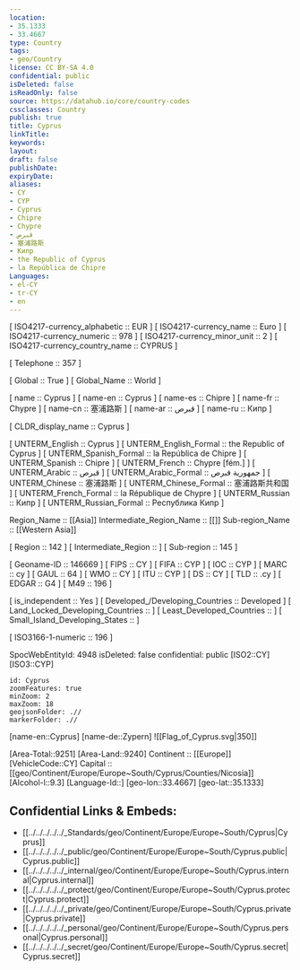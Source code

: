 ```yaml
---
location:
- 35.1333
- 33.4667
type: Country
tags:
- geo/Country
license: CC BY-SA 4.0
confidential: public
isDeleted: false
isReadOnly: false
source: https://datahub.io/core/country-codes
cssclasses: Country
publish: true
title: Cyprus
linkTitle: 
keywords: 
layout: 
draft: false
publishDate: 
expiryDate: 
aliases:
- CY
- CYP
- Cyprus
- Chipre
- Chypre
- قبرص
- 塞浦路斯
- Кипр
- the Republic of Cyprus
- la República de Chipre
Languages:
- el-CY
- tr-CY
- en
---
```



[	ISO4217-currency_alphabetic	 :: EUR ] 
[	ISO4217-currency_name	 :: Euro ] 
[	ISO4217-currency_numeric	 :: 978 ] 
[	ISO4217-currency_minor_unit	 :: 2 ] 
[	ISO4217-currency_country_name	 :: CYPRUS ] 

[	Telephone	 :: 357 ] 

[	Global	 :: True ] 
[	Global_Name	 :: World ] 

[	name	 :: Cyprus ] 
[	name-en	 :: Cyprus ] 
[	name-es	 :: Chipre ] 
[	name-fr	 :: Chypre ] 
[	name-cn	 :: 塞浦路斯 ] 
[	name-ar	 :: قبرص ] 
[	name-ru	 :: Кипр ] 

[	CLDR_display_name	 :: Cyprus ] 

[	UNTERM_English	 :: Cyprus ] 
[	UNTERM_English_Formal	 :: the Republic of Cyprus ] 
[	UNTERM_Spanish_Formal	 :: la República de Chipre ] 
[	UNTERM_Spanish	 :: Chipre ] 
[	UNTERM_French	 :: Chypre [fém.] ] 
[	UNTERM_Arabic	 :: قبرص ] 
[	UNTERM_Arabic_Formal	 :: جمهورية قبرص ] 
[	UNTERM_Chinese	 :: 塞浦路斯 ] 
[	UNTERM_Chinese_Formal	 :: 塞浦路斯共和国 ] 
[	UNTERM_French_Formal	 :: la République de Chypre ] 
[	UNTERM_Russian	 :: Кипр ] 
[	UNTERM_Russian_Formal	 :: Республика Кипр ] 

Region_Name ::  [[Asia]] 
Intermediate_Region_Name ::  [[]] 
Sub-region_Name ::  [[Western Asia]] 

[	Region	 :: 142 ] 
[	Intermediate_Region	 ::  ] 
[	Sub-region	 :: 145 ] 

[	Geoname-ID	 :: 146669 ] 
[	FIPS	 :: CY ] 
[	FIFA	 :: CYP ] 
[	IOC	 :: CYP ] 
[	MARC	 :: cy ] 
[	GAUL	 :: 64 ] 
[	WMO	 :: CY ] 
[	ITU	 :: CYP ] 
[	DS	 :: CY ] 
[	TLD	 :: .cy ] 
[	EDGAR	 :: G4 ] 
[	M49	 :: 196 ] 

[	is_independent	 :: Yes ] 
[	Developed_/Developing_Countries	 :: Developed ] 
[	Land_Locked_Developing_Countries	 ::  ] 
[	Least_Developed_Countries	 ::  ] 
[	Small_Island_Developing_States	 ::  ] 

[	ISO3166-1-numeric	 :: 196 ] 



SpocWebEntityId: 4948
isDeleted: false
confidential: public
[ISO2::CY] 
[ISO3::CYP] 

```leaflet
id: Cyprus
zoomFeatures: true 
minZoom: 2 
maxZoom: 18
geojsonFolder: .//
markerFolder: .//
```

[name-en::Cyprus] 
[name-de::Zypern] 
![[Flag_of_Cyprus.svg|350]] 

[Area-Total::9251] 
[Area-Land::9240] 
Continent :: [[Europe]]  
[VehicleCode::CY] 
Capital :: [[geo/Continent/Europe/Europe~South/Cyprus/Counties/Nicosia]]  
[Alcohol-l::9.3] 
[Language-Id::] 
[geo-lon::33.4667] 
[geo-lat::35.1333] 



## Confidential Links & Embeds: 
- [[../../../../../_Standards/geo/Continent/Europe/Europe~South/Cyprus|Cyprus]] 
- [[../../../../../_public/geo/Continent/Europe/Europe~South/Cyprus.public|Cyprus.public]] 
- [[../../../../../_internal/geo/Continent/Europe/Europe~South/Cyprus.internal|Cyprus.internal]] 
- [[../../../../../_protect/geo/Continent/Europe/Europe~South/Cyprus.protect|Cyprus.protect]] 
- [[../../../../../_private/geo/Continent/Europe/Europe~South/Cyprus.private|Cyprus.private]] 
- [[../../../../../_personal/geo/Continent/Europe/Europe~South/Cyprus.personal|Cyprus.personal]] 
- [[../../../../../_secret/geo/Continent/Europe/Europe~South/Cyprus.secret|Cyprus.secret]] 
